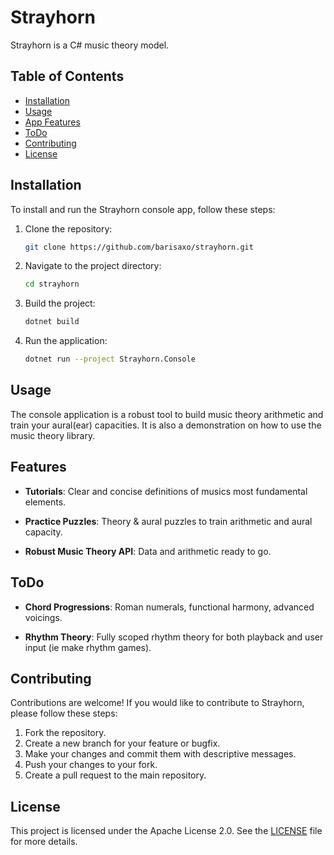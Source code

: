 # Strayhorn

Strayhorn is a C# music theory model.

## Table of Contents

- [Installation](#installation)
- [Usage](#usage)
- [App Features](#features)
- [ToDo](#features)
- [Contributing](#contributing)
- [License](#license)

## Installation

To install and run the Strayhorn console app, follow these steps:

1. Clone the repository:
    ```sh
    git clone https://github.com/barisaxo/strayhorn.git
    ```

2. Navigate to the project directory:
    ```sh
    cd strayhorn
    ```

3. Build the project:
    ```sh
    dotnet build
    ```

4. Run the application:
    ```sh
    dotnet run --project Strayhorn.Console
    ```

## Usage

The console application is a robust tool to build music theory arithmetic and train your aural(ear) capacities.
It is also a demonstration on how to use the music theory library.

## Features

- **Tutorials**: Clear and concise definitions of musics most fundamental elements.

- **Practice Puzzles**: Theory & aural puzzles to train  arithmetic and aural capacity.

- **Robust Music Theory API**: Data and arithmetic ready to go.

## ToDo
    
- **Chord Progressions**: Roman numerals, functional harmony, advanced voicings. 

- **Rhythm Theory**: Fully scoped rhythm theory for both playback and user input (ie make rhythm games).

## Contributing

Contributions are welcome! If you would like to contribute to Strayhorn, please follow these steps:

1. Fork the repository.
2. Create a new branch for your feature or bugfix.
3. Make your changes and commit them with descriptive messages.
4. Push your changes to your fork.
5. Create a pull request to the main repository.

## License

This project is licensed under the Apache License 2.0. See the [LICENSE](http://_vscodecontentref_/0) file for more details.